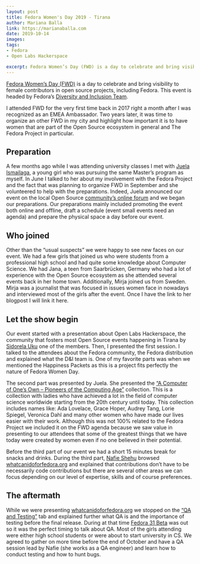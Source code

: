 ```yaml
---
layout: post
title: Fedora Women's Day 2019 - Tirana
author: Mariana Balla
link: https://marianaballa.com
date: 2019-10-14
images: 
tags:
- Fedora
- Open Labs Hackerspace

excerpt: Fedora Women’s Day (FWD) is a day to celebrate and bring visibility to female contributors in open source projects, including Fedora. This event is headed by Fedora’s Diversity and Inclusion Team.[…]
---
```


[Fedora Women’s Day (FWD)]( https://communityblog.fedoraproject.org/call-for-fedora-womens-day-2019-proposals/) is a day to celebrate and bring visibility to female contributors in open source projects, including Fedora. This event is headed by Fedora’s [Diversity and Inclusion Team]( https://docs.fedoraproject.org/en-US/diversity-inclusion/).

I attended FWD for the very first time back in 2017 right a month after I was recognized as an EMEA Ambassador. Two years later, it was time to organize an other FWD in my city and highlight how important it is to have women that are part of the Open Source ecosystem in general and The Fedora Project in particular. 

## Preparation
A few months ago while I was attending university classes I met with [Juela Ismailaga](https://twitter.com/juela_ismailaga), a young girl who was pursuing the same Master’s program as myself. In June I talked to her about my involvement with the Fedora Project and the fact that was planning to organize FWD in September and she volunteered to help with the preparations.  Indeed, Juela announced our event on the local Open Source [community’s online forum](https://forum.openlabs.cc/t/fedora-women-day-2019/1889) and we began our preparations. Our preparations mainly included promoting the event both online and offline, draft a schedule (event small events need an agenda) and prepare the physical space a day before our event. 

## Who joined
Other than the “usual suspects” we were happy to see new faces on our event. We had a few girls that joined us who were students from a professional high school and had quite some knowledge about Computer Science. We had Jana, a teen from Saarbrücken, Germany who had a lot of experience with the Open Source ecosystem as she attended several events back in her home town. Additionally, Mirja joined us from Sweden. Mirja was a journalist that was focused in issues women face in nowadays and interviewed most of the girls after the event. Once I have the link to her blogpost I will link it here. 

## Let the show begin
Our event started with a presentation about Open Labs Hackerspace, the community that fosters most Open Source events happening in Tirana by [Sidorela Uku]( https://twitter.com/SidorelaUku) one of the members. Then, I presented the first session. I talked to the attendees about the Fedora community, the Fedora distribution and explained what the D&I team is. One of my favorite parts was when we mentioned the Happiness Packets as this is a project fits perfectly the nature of Fedora Women Day.

The second part was presented by Juela. She presented the [“A Computer of One’s Own – Pioneers of the Computing Age”]( https://medium.com/a-computer-of-ones-own) collection. This is a collection with ladies who have achieved a lot in the field of computer science worldwide starting from the 20th century until today. This collection includes names like: Ada Lovelace, Grace Hoper, Audrey Tang, Lorie Spiegel, Veronica Dahl and many other women who have made our lives easier with their work. Although this was not 100% related to the Fedora Project we included it on the FWD agenda because we saw value in presenting to our attendees that some of the greatest things that we have today were created by women even if no one believed in their potential. 

Before the third part of our event we had a short 15 minutes break for snacks and drinks. During the third part, [Nafie Shehu](https://twitter.com/NafieShehu) browsed [whatcanidoforfedora.org]( https://whatcanidoforfedora.org/) and explained that contributions don’t have to be necessarily code contributions but there are several other areas we can focus depending on our level of expertise, skills and of course preferences.

## The aftermath
While we were presenting [whatcanidoforfedora.org]( https://whatcanidoforfedora.org/) we stopped on the [“QA and Testing”]( https://whatcanidoforfedora.org/en#qa-and-testing) tab and explained further what QA is and the importance of testing before the final release. During at that time [Fedora 31 Beta]( https://fedoramagazine.org/announcing-the-release-of-fedora-31-beta/) was out so it was the perfect timing to talk about QA. Most of the girls attending were either high school students or were about to start university in CS. We agreed to gather on more time before the end of October and have a QA session lead by Nafie (she works as a QA engineer) and learn how to conduct testing and how to hunt bugs. 

